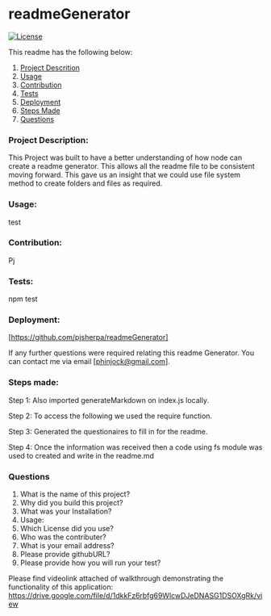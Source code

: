 # readmeGenerator

[![License](https://img.shields.io/badge/license-mit-blue.svg)
](https://opensource.org/licenses/mit)

This readme has the following below:

1. [Project Descrition](#Project-Description)
2. [Usage](#Usage)
3. [Contribution](#Contribution)
4. [Tests](#Tests)
5. [Deployment](#Deployment)
6. [Steps Made](#Steps-Made)
7. [Questions](#Questions)

### Project Description:

This Project was built to have a better understanding of how node can create a readme generator. This allows all the readme file to be consistent moving forward. This gave us an insight that we could use file system method to create folders and files as required.

### Usage:

test

### Contribution:

Pj

### Tests:

npm test

### Deployment:

[https://github.com/pjsherpa/readmeGenerator]

If any further questions were required relating this readme Generator. You can contact me via email [phinjock@gmail.com].

### Steps made:

Step 1: Also imported generateMarkdown on index.js locally.

Step 2: To access the following we used the require function.

Step 3: Generated the questionaires to fill in for the readme.

Step 4: Once the information was received then a code using fs module was used to created and write in the readme.md

### Questions

1. What is the name of this project?
2. Why did you build this project?
3. What was your Installation?
4. Usage:
5. Which License did you use?
6. Who was the contributer?
7. What is your email address?
8. Please provide githubURL?
9. Please provide how you will run your test?

Please find videolink attached of walkthrough demonstrating the functionality of this application:
https://drive.google.com/file/d/1dkkFz6rbfg69WlcwDJeDNASG1DSOXgRk/view
